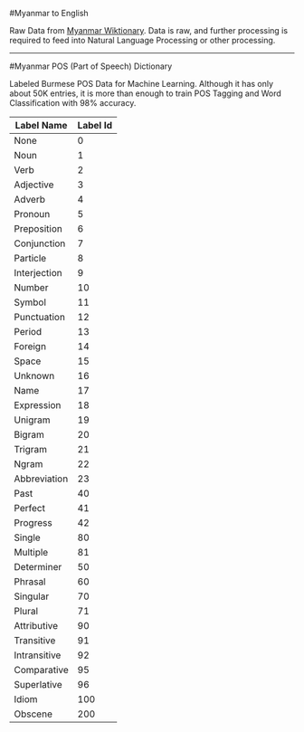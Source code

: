 #Myanmar to English

Raw Data from <a href="https://my.wiktionary.org/wiki/%E1%80%97%E1%80%9F%E1%80%AD%E1%80%AF%E1%80%85%E1%80%AC%E1%80%99%E1%80%BB%E1%80%80%E1%80%BA%E1%80%94%E1%80%BE%E1%80%AC">Myanmar Wiktionary</a>. Data is raw, and further processing is required to feed into Natural Language Processing or other processing.

<hr />

#Myanmar POS (Part of Speech) Dictionary

Labeled Burmese POS Data for Machine Learning. Although it has only about 50K entries, it is more than enough to train POS Tagging and Word Classification with 98% accuracy.

| Label Name    | Label Id      |
| ------------- | ------------- |
|None | 0|
|Noun | 1|
|Verb | 2|
|Adjective | 3|
|Adverb | 4|
|Pronoun | 5|
|Preposition | 6|
|Conjunction | 7|
|Particle | 8|
|Interjection | 9|
|Number | 10|
|Symbol | 11|
|Punctuation | 12|
|Period | 13|
|Foreign | 14|
|Space | 15|
|Unknown | 16|
|Name | 17|
|Expression | 18|
|Unigram | 19|
|Bigram | 20|
|Trigram | 21|
|Ngram | 22|
|Abbreviation | 23|
|Past | 40|
|Perfect | 41|
|Progress | 42|
|Single | 80|
|Multiple | 81|
|Determiner | 50|
|Phrasal | 60|
|Singular | 70|
|Plural | 71|
|Attributive | 90|
|Transitive | 91|
|Intransitive | 92|           
|Comparative | 95|
|Superlative | 96|
|Idiom | 100|
|Obscene | 200|
